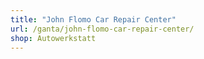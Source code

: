 ```yaml
---
title: "John Flomo Car Repair Center"
url: /ganta/john-flomo-car-repair-center/
shop: Autowerkstatt
---
```


